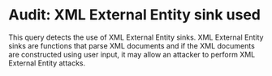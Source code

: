 # Audit: XML External Entity sink used

This query detects the use of XML External Entity sinks. XML External Entity sinks are functions that parse XML documents and if the XML documents are constructed using user input, it may allow an attacker to perform XML External Entity attacks.
